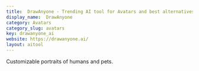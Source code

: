 ```yaml
---
title:  DrawAnyone - Trending AI tool for Avatars and best alternatives
display_name:  DrawAnyone
category: Avatars
category_slug: avatars
key: drawanyone_ai
website: https://drawanyone.ai/
layout: aitool
---
```


Customizable portraits of humans and pets.
